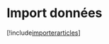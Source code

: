 # Import données

[!include[importerarticles](importdonnees.importerarticles.autogen.md)]















































































































